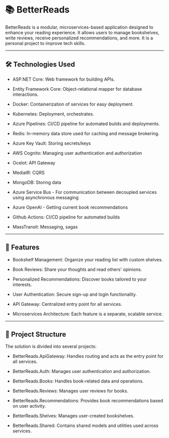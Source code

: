 
# 📚 BetterReads
BetterReads is a modular, microservices-based application designed to enhance your reading experience. It allows users to manage bookshelves, write reviews, receive personalized recommendations, and more.
It is a personal project to improve tech skills.

---

## 🛠️ Technologies Used
- ASP.NET Core: Web framework for building APIs.

- Entity Framework Core: Object-relational mapper for database interactions.

- Docker: Containerization of services for easy deployment.

- Kubernetes: Deployment, orchestrates.

- Azure Pipelines: CI/CD pipeline for automated builds and deployments.

- Redis: In-memory data store used for caching and message brokering.
- Azure Key Vault: Storing secrets/keys
- AWS Cognito: Managing user authentication and authorization
- Ocelot: API Gateway
- MediatR: CQRS
- MongoDB: Storing data
- Azure Service Bus - For communication between decoupled services using asynchronous messaging
- Azure OpenAI - Getting current book recommendations
- Github Actions: CI/CD pipeline for automated builds
- MassTransit: Messaging, sagas

---

## 🚀 Features
- Bookshelf Management: Organize your reading list with custom shelves.

- Book Reviews: Share your thoughts and read others' opinions.

- Personalized Recommendations: Discover books tailored to your interests.

- User Authentication: Secure sign-up and login functionality.

- API Gateway: Centralized entry point for all services.

- Microservices Architecture: Each feature is a separate, scalable service.

---

## 🧱 Project Structure
The solution is divided into several projects:

- BetterReads.ApiGateway: Handles routing and acts as the entry point for all services.

- BetterReads.Auth: Manages user authentication and authorization.

- BetterReads.Books: Handles book-related data and operations.

- BetterReads.Reviews: Manages user reviews for books.

- BetterReads.Recommendations: Provides book recommendations based on user activity.

- BetterReads.Shelves: Manages user-created bookshelves.

- BetterReads.Shared: Contains shared models and utilities used across services.
